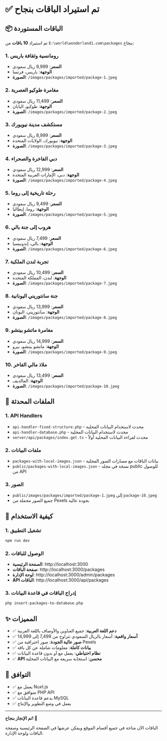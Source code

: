 # ✅ تم استيراد الباقات بنجاح

## 📦 الباقات المستوردة

تم استيراد **10 باقات** من `E:\world\wonderland1.com\packages` بنجاح:

### 1. رومانسية وثقافة باريس
- **السعر**: 9,999 ريال سعودي
- **الوجهة**: باريس، فرنسا
- **الصورة**: `/images/packages/imported/package-1.jpeg`

### 2. مغامرة طوكيو العصرية
- **السعر**: 11,499 ريال سعودي
- **الوجهة**: طوكيو، اليابان
- **الصورة**: `/images/packages/imported/package-2.jpeg`

### 3. مستكشف مدينة نيويورك
- **السعر**: 8,999 ريال سعودي
- **الوجهة**: نيويورك، الولايات المتحدة
- **الصورة**: `/images/packages/imported/package-3.jpeg`

### 4. دبي الفاخرة والصحراء
- **السعر**: 12,999 ريال سعودي
- **الوجهة**: دبي، الإمارات العربية المتحدة
- **الصورة**: `/images/packages/imported/package-4.jpeg`

### 5. رحلة تاريخية إلى روما
- **السعر**: 9,499 ريال سعودي
- **الوجهة**: روما، إيطاليا
- **الصورة**: `/images/packages/imported/package-5.jpeg`

### 6. هروب إلى جنة بالي
- **السعر**: 7,499 ريال سعودي
- **الوجهة**: بالي، إندونيسيا
- **الصورة**: `/images/packages/imported/package-6.jpeg`

### 7. تجربة لندن الملكية
- **السعر**: 10,499 ريال سعودي
- **الوجهة**: لندن، المملكة المتحدة
- **الصورة**: `/images/packages/imported/package-7.jpeg`

### 8. جنة سانتوريني اليونانية
- **السعر**: 13,999 ريال سعودي
- **الوجهة**: سانتوريني، اليونان
- **الصورة**: `/images/packages/imported/package-8.jpeg`

### 9. مغامرة ماتشو بيتشو
- **السعر**: 14,999 ريال سعودي
- **الوجهة**: ماتشو بيتشو، بيرو
- **الصورة**: `/images/packages/imported/package-9.jpeg`

### 10. ملاذ مالي الفاخر
- **السعر**: 13,499 ريال سعودي
- **الوجهة**: المالديف
- **الصورة**: `/images/packages/imported/package-10.jpeg`

## 🔧 الملفات المحدثة

### 1. API Handlers
- `api-handler-fixed-structure.php` - محدث لاستخدام البيانات المحلية
- `api-handler-database.php` - محدث لاستخدام البيانات المحلية
- `server/api/packages/index.get.ts` - محدث لقراءة البيانات المحلية أولاً

### 2. ملفات البيانات
- `packages-with-local-images.json` - بيانات الباقات مع مسارات الصور المحلية
- `public/packages-with-local-images.json` - نسخة في مجلد public للوصول من API

### 3. الصور
- `public/images/packages/imported/package-1.jpeg` إلى `package-10.jpeg`
- جميع الصور محملة من Pexels بجودة عالية

## 🚀 كيفية الاستخدام

### 1. تشغيل التطبيق
```bash
npm run dev
```

### 2. الوصول للباقات
- **الصفحة الرئيسية**: http://localhost:3000
- **صفحة الباقات**: http://localhost:3000/packages
- **لوحة الإدارة**: http://localhost:3000/admin/packages
- **API الباقات**: http://localhost:3000/api/packages

### 3. إدراج الباقات في قاعدة البيانات
```bash
php insert-packages-to-database.php
```

## ✨ المميزات

- ✅ **دعم اللغة العربية**: جميع العناوين والأوصاف باللغة العربية
- ✅ **أسعار واقعية**: أسعار بالريال السعودي تتراوح من 7,499 إلى 14,999
- ✅ **صور عالية الجودة**: صور احترافية من Pexels
- ✅ **بيانات كاملة**: معلومات شاملة عن كل باقة
- ✅ **نظام احتياطي**: يعمل مع أو بدون قاعدة البيانات
- ✅ **API محسن**: استجابة سريعة مع البيانات المحلية

## 📱 التوافق

- ✅ يعمل مع Nuxt.js
- ✅ متوافق مع PHP API
- ✅ يدعم قاعدة البيانات MySQL
- ✅ يعمل في وضع التطوير والإنتاج

---

**تم الإنجاز بنجاح! 🎉**

الباقات الآن متاحة في جميع أقسام الموقع ويمكن عرضها في الصفحة الرئيسية وصفحة الباقات ولوحة الإدارة.
